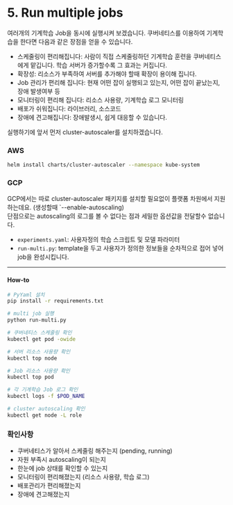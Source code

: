 # 5. Run multiple jobs

여러개의 기계학습 Job을 동시에 실행시켜 보겠습니다.
쿠버네티스를 이용하여 기계학습을 한다면 다음과 같은 장점을 얻을 수 있습니다. 

- 스케줄링이 편리해집니다: 사람이 직접 스케줄링하던 기계학습 훈련을 쿠버네티스에게 맡깁니다. 학습 서버가 증가할수록 그 효과는 커집니다.
- 확장성: 리소스가 부족하여 서버를 추가해야 할때 확장이 용이해 집니다.
- Job 관리가 편리해 집니다: 현재 어떤 잡이 실행되고 있는지, 어떤 잡이 끝났는지, 장애 발생여부 등 
- 모니터링이 편리해 집니다: 리소스 사용량, 기계학습 로그 모니터링
- 배포가 쉬워집니다: 라이브러리, 소스코드
- 장애에 견고해집니다: 장애발생시, 쉽게 대응할 수 있습니다.

실행하기에 앞서 먼저 cluster-autoscaler를 설치하겠습니다.

### AWS

```bash
helm install charts/cluster-autoscaler --namespace kube-system
```

### GCP
GCP에서는 따로 cluster-autoscaler 패키지를 설치할 필요없이 플랫폼 차원에서 지원하는데요. (생성할때 `--enable-autoscaling)  
단점으로는 autoscaling의 로그를 볼 수 없다는 점과 세밀한 옵션값을 전달할수 없습니다.

- `experiments.yaml`: 사용자정의 학습 스크립트 및 모델 파라미터
- `run-multi.py`: template을 두고 사용자가 정의한 정보들을 순차적으로 접어 넣어 job을 완성시킵니다. 

---
#### How-to

```bash
# PyYaml 설치
pip install -r requirements.txt

# multi job 실행
python run-multi.py

# 쿠버네티스 스케줄링 확인
kubectl get pod -owide

# 서버 리소스 사용량 확인
kubectl top node

# Job 리소스 사용량 확인
kubectl top pod

# 각 기계학습 Job 로그 확인
kubectl logs -f $POD_NAME

# cluster autoscaling 확인
kubectl get node -L role
```

### 확인사항
- 쿠버네티스가 알아서 스케줄링 해주는지 (pending, running)
- 자원 부족시 autoscaling이 되는지
- 한눈에 job 상태를 확인할 수 있는지
- 모니터링이 편리해졌는지 (리소스 사용량, 학습 로그)
- 배포관리가 편리해졌는지
- 장애에 견고해졌는지
